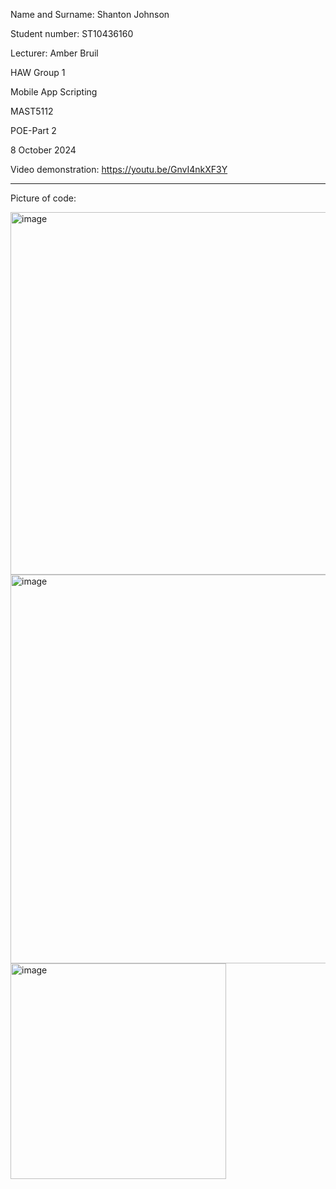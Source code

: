 Name and Surname: Shanton Johnson

Student number: ST10436160

Lecturer: Amber Bruil

HAW Group 1

Mobile App Scripting

MAST5112

POE-Part 2

8 October 2024

Video demonstration: https://youtu.be/GnvI4nkXF3Y

-------------------------------------------------------------------
Picture of code:

<img width="580" alt="image" src="https://github.com/user-attachments/assets/287832da-9225-4a66-bc65-aaa66dfd99dc">
<img width="622" alt="image" src="https://github.com/user-attachments/assets/2bc20bc0-15d9-4f7c-9271-ecb412b005f1">
<img width="345" alt="image" src="https://github.com/user-attachments/assets/655d4867-3fcc-4abf-baa4-ab3e7ee5799c">

